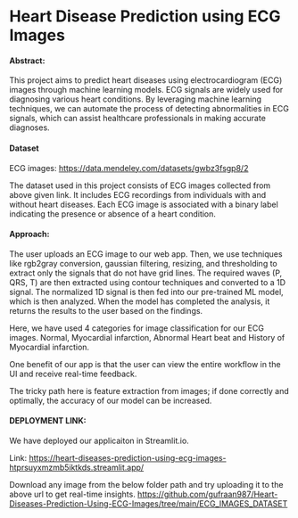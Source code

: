 # Heart Disease Prediction using ECG Images

#### Abstract:
This project aims to predict heart diseases using electrocardiogram (ECG) images through machine learning models. ECG signals are widely used for diagnosing various heart conditions. By leveraging machine learning techniques, we can automate the process of detecting abnormalities in ECG signals, which can assist healthcare professionals in making accurate diagnoses.

#### Dataset
ECG images: https://data.mendeley.com/datasets/gwbz3fsgp8/2

The dataset used in this project consists of ECG images collected from above given link. It includes ECG recordings from individuals with and without heart diseases. Each ECG image is associated with a binary label indicating the presence or absence of a heart condition.

#### Approach:
The user uploads an ECG image to our web app. Then, we use techniques like rgb2gray conversion, gaussian filtering, resizing, and thresholding to extract only the signals that do not have grid lines. The required waves (P, QRS, T) are then extracted using contour techniques and converted to a 1D signal. The normalized 1D signal is then fed into our pre-trained ML model, which is then analyzed. When the model has completed the analysis, it returns the results to the user based on the findings.

Here, we have used 4 categories for image classification for our ECG images. Normal, Myocardial infarction, Abnormal Heart beat and History of Myocardial infarction.

One benefit of our app is that the user can view the entire workflow in the UI and receive real-time feedback.

The tricky path here is feature extraction from images; if done correctly and optimally, the accuracy of our model can be increased.

#### DEPLOYMENT LINK:
We have deployed our applicaiton in Streamlit.io.

Link: https://heart-diseases-prediction-using-ecg-images-htprsuyxmzmb5iktkds.streamlit.app/

Download any image from the below folder path and try uploading it to the above url to get real-time insights.
https://github.com/gufraan987/Heart-Diseases-Prediction-Using-ECG-Images/tree/main/ECG_IMAGES_DATASET
